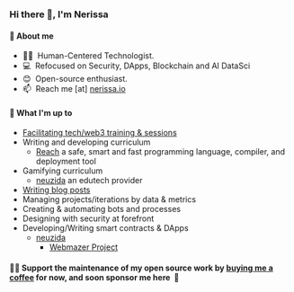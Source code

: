 <h3> Hi there 👋, I'm Nerissa</h3>

#### 📃 About me
- 👩‍💻  &nbsp;Human-Centered Technologist. 
- 💻  &nbsp;Refocused on Security, DApps, Blockchain and AI DataSci
- 😊  &nbsp;Open-source enthusiast.
- 📫  &nbsp;Reach me [at] [nerissa.io](https://www.nerissa.io)

#### 🌱 What I'm up to
- [Facilitating tech/web3 training & sessions](https://neuzida.io)
- Writing and developing curriculum 
  - [Reach](https://reach.sh) a safe, smart and fast programming language, compiler, and deployment tool
- Gamifying curriculum 
  - [neuzida](https://neuzida.io) an edutech provider 
- [Writing blog posts](https://nerissa.io) 
- Managing projects/iterations by data & metrics 
- Creating & automating bots and processes
- Designing with security at forefront
- Developing/Writing smart contracts & DApps
  - [neuzida](https://neuzida.io)
    - [Webmazer Project](https://neuzida.io)

#### 👩‍💻&nbsp;Support the maintenance of my open source work by [buying me a coffee](https://www.buymeacoffee.com/Nerissa.io ) for now, and soon sponsor me here &nbsp;🤗
